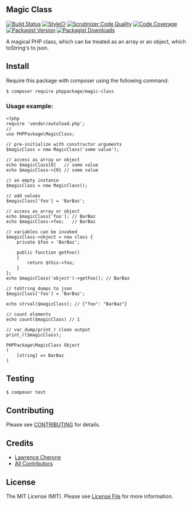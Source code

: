 ## Magic Class

[![Build Status](https://travis-ci.org/phppackage/magic-class.svg?branch=master)](https://travis-ci.org/phppackage/magic-class)
[![StyleCI](https://styleci.io/repos/REPO_ID_CHANGE_THIS/shield?branch=master)](https://styleci.io/repos/REPO_ID_CHANGE_THIS)
[![Scrutinizer Code Quality](https://scrutinizer-ci.com/g/phppackage/magic-class/badges/quality-score.png?b=master)](https://scrutinizer-ci.com/g/phppackage/magic-class/?branch=master)
[![Code Coverage](https://scrutinizer-ci.com/g/phppackage/magic-class/badges/coverage.png?b=master)](https://scrutinizer-ci.com/g/phppackage/magic-class/code-structure/master/code-coverage)
[![Packagist Version](https://img.shields.io/packagist/v/phppackage/magic-class.svg?style=flat-square)](https://github.com/phppackage/magic-class/releases)
[![Packagist Downloads](https://img.shields.io/packagist/dt/phppackage/magic-class.svg?style=flat-square)](https://packagist.org/packages/phppackage/magic-class)

A magical PHP class, which can be treated as an array or an object, which toString's to json.


## Install

Require this package with composer using the following command:

``` bash
$ composer require phppackage/magic-class
```

### Usage example:

    <?php
    require 'vendor/autoload.php';
    //
    use PHPPackage\MagicClass;
    
    // pre-initialize with constructor arguments
    $magicClass = new MagicClass('some value');
    
    // access as array or object
    echo $magicClass[0]   // some value
    echo $magicClass->{0} // some value
    
    // an empty instance
    $magicClass = new MagicClass();
    
    // add values
    $magicClass['foo'] = 'BarBaz';
    
    // access as array or object
    echo $magicClass['foo']; // BarBaz
    echo $magicClass->foo;   // BarBaz

    // variables can be invoked
    $magicClass->object = new class {
        private $foo = 'BarBaz';

        public function getFoo()
        {
            return $this->foo;
        }
    };
    echo $magicClass('object')->getFoo(); // BarBaz
    
    // toString dumps to json
    $magicClass['foo'] = 'BarBaz';
    
    echo strval($magicClass); // {"foo": "BarBaz"}
    
    // count elements
    echo count($magicClass) // 1
    
    // var_dump/print_r clean output
    print_r($magicClass);
    
    PHPPackage\MagicClass Object
    (
        [string] => BarBaz
    )


## Testing

``` bash
$ composer test
```

## Contributing

Please see [CONTRIBUTING](CONTRIBUTING.md) for details.


## Credits

 - [Lawrence Cherone](http://github.com/phppackage)
 - [All Contributors](../../contributors)

## License

The MIT License (MIT). Please see [License File](LICENSE) for more information.
